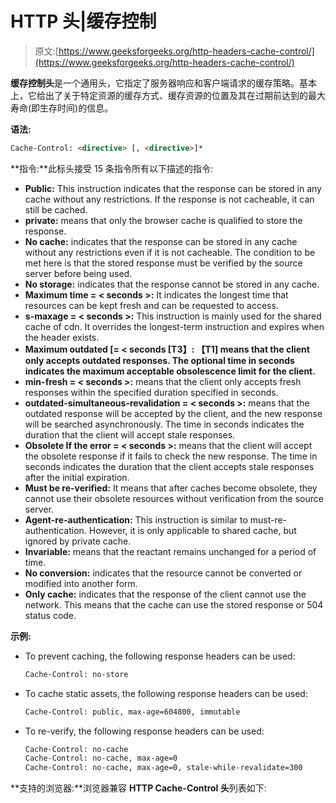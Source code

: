 # HTTP 头|缓存控制

> 原文:[https://www.geeksforgeeks.org/http-headers-cache-control/](https://www.geeksforgeeks.org/http-headers-cache-control/)

**缓存控制头**是一个通用头，它指定了服务器响应和客户端请求的缓存策略。基本上，它给出了关于特定资源的缓存方式、缓存资源的位置及其在过期前达到的最大寿命(即生存时间)的信息。

**语法:**

```html
Cache-Control: <directive> [, <directive>]*
```

**指令:**此标头接受 15 条指令所有以下描述的指令:

*   **Public:** This instruction indicates that the response can be stored in any cache without any restrictions. If the response is not cacheable, it can still be cached.
*   **private:** means that only the browser cache is qualified to store the response.
*   **No cache:** indicates that the response can be stored in any cache without any restrictions even if it is not cacheable. The condition to be met here is that the stored response must be verified by the source server before being used.
*   **No storage:** indicates that the response cannot be stored in any cache.
*   **Maximum time = < seconds >:** It indicates the longest time that resources can be kept fresh and can be requested to access.
*   **s-maxage = < seconds >:** This instruction is mainly used for the shared cache of cdn. It overrides the longest-term instruction and expires when the header exists.
*   **Maximum outdated [= < seconds [T3】: 【T1] means that the client only accepts outdated responses. The optional time in seconds indicates the maximum acceptable obsolescence limit for the client.**
*   **min-fresh = < seconds >:** means that the client only accepts fresh responses within the specified duration specified in seconds.
*   **outdated-simultaneous-revalidation = < seconds >:** means that the outdated response will be accepted by the client, and the new response will be searched asynchronously. The time in seconds indicates the duration that the client will accept stale responses.
*   **Obsolete If the error = < seconds >:** means that the client will accept the obsolete response if it fails to check the new response. The time in seconds indicates the duration that the client accepts stale responses after the initial expiration.
*   **Must be re-verified:** It means that after caches become obsolete, they cannot use their obsolete resources without verification from the source server.
*   **Agent-re-authentication:** This instruction is similar to must-re-authentication. However, it is only applicable to shared cache, but ignored by private cache.
*   **Invariable:** means that the reactant remains unchanged for a period of time.
*   **No conversion:** indicates that the resource cannot be converted or modified into another form.
*   **Only cache:** indicates that the response of the client cannot use the network. This means that the cache can use the stored response or 504 status code.

**示例:**

*   To prevent caching, the following response headers can be used:

    ```html
    Cache-Control: no-store
    ```

*   To cache static assets, the following response headers can be used:

    ```html
    Cache-Control: public, max-age=604800, immutable
    ```

*   To re-verify, the following response headers can be used:

    ```html
    Cache-Control: no-cache
    Cache-Control: no-cache, max-age=0
    Cache-Control: no-cache, max-age=0, stale-while-revalidate=300
    ```

**支持的浏览器:**浏览器兼容 **HTTP Cache-Control 头**列表如下:
